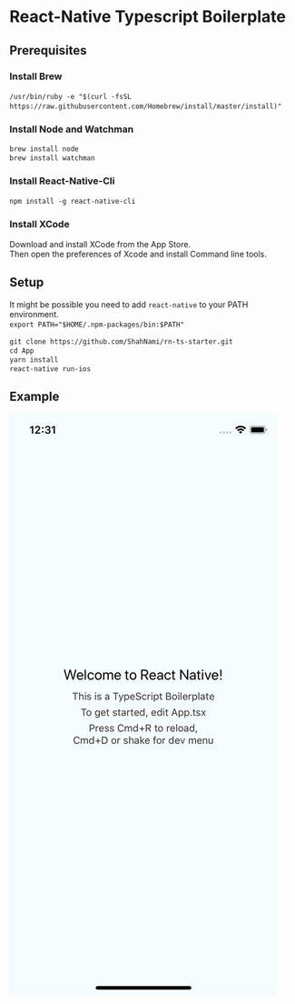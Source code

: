 # React-Native Typescript Boilerplate

## Prerequisites

### Install Brew
`/usr/bin/ruby -e "$(curl -fsSL https://raw.githubusercontent.com/Homebrew/install/master/install)"`

### Install Node and Watchman
```
brew install node
brew install watchman
```

### Install React-Native-Cli
`npm install -g react-native-cli`

### Install XCode
Download and install XCode from the App Store.</br>
Then open the preferences of Xcode and install Command line tools.

## Setup

It might be possible you need to add `react-native` to your PATH environment.</br>
`export PATH="$HOME/.npm-packages/bin:$PATH"`

```
git clone https://github.com/ShahNami/rn-ts-starter.git
cd App
yarn install
react-native run-ios
```


## Example

![Image of Setup](https://raw.githubusercontent.com/ShahNami/rn-ts-starter/master/Images/screenshot.png)